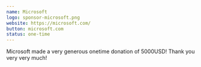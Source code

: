 ```yaml
---
name: Microsoft
logo: sponsor-microsoft.png
website: https://microsoft.com/
button: microsoft.com
status: one-time
---
```


Microsoft made a very generous onetime donation of 5000USD! Thank you very very much!
